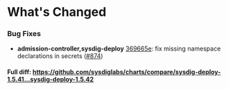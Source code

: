 # What's Changed

### Bug Fixes
- **admission-controller,sysdig-deploy** [369665e](https://github.com/sysdiglabs/charts/commit/369665e8c9075c3847583b1d55d6d66ab60a3f92): fix missing namespace declarations in secrets ([#874](https://github.com/sysdiglabs/charts/issues/874))

#### Full diff: https://github.com/sysdiglabs/charts/compare/sysdig-deploy-1.5.41...sysdig-deploy-1.5.42
